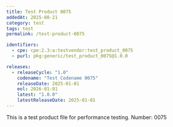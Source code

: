 ```yaml
---
title: Test Product 0075
addedAt: 2025-08-21
category: test
tags: test
permalink: /test-product-0075

identifiers:
  - cpe: cpe:2.3:a:testvendor:test_product_0075
  - purl: pkg:generic/test_product_0075@1.0.0

releases:
  - releaseCycle: "1.0"
    codename: "Test Codename 0075"
    releaseDate: 2025-01-01
    eol: 2026-01-01
    latest: "1.0.0"
    latestReleaseDate: 2025-01-01
---
```


This is a test product file for performance testing. Number: 0075
